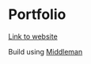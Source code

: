 # Portfolio
[Link to website](http://www.gen-migneron.com)

Build using [Middleman](https://middlemanapp.com/)
